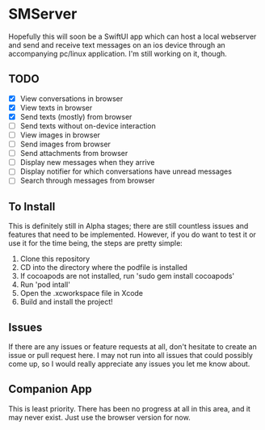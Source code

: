 # SMServer
Hopefully this will soon be a SwiftUI app which can host a local webserver and send and receive text messages on an ios device through an accompanying pc/linux application. I'm still working on it, though. 

## TODO

- [x] View conversations in browser
- [x] View texts in browser
- [x] Send texts (mostly) from browser
- [ ] Send texts without on-device interaction
- [ ] View images in browser
- [ ] Send images from browser
- [ ] Send attachments from browser
- [ ] Display new messages when they arrive
- [ ] Display notifier for which conversations have unread messages
- [ ] Search through messages from browser

## To Install
This is definitely still in Alpha stages; there are still countless issues and features that need to be implemented. However, if you do want to test it or use it for the time being, the steps are pretty simple:

1. Clone this repository
2. CD into the directory where the podfile is installed
3. If cocoapods are not installed, run 'sudo gem install cocoapods'
4. Run 'pod intall'
5. Open the .xcworkspace file in Xcode
6. Build and install the project!

## Issues
If there are any issues or feature requests at all, don't hesitate to create an issue or pull request here. I may not run into all issues that could possibly come up, so I would really appreciate any issues you let me know about.

## Companion App
This is least priority. There has been no progress at all in this area, and it may never exist. Just use the browser version for now. 